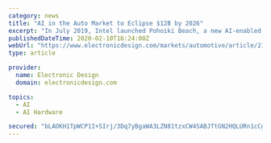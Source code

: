 ```yaml
---
category: news
title: "AI in the Auto Market to Eclipse $12B by 2026"
excerpt: "In July 2019, Intel launched Pohoiki Beach, a new AI-enabled chip that features 8 million neural networks and can reach up to 10,000X faster computing speeds compared to traditional CPUs. Furthermore, the increased use of sensors, including high-resolution cameras, LiDARs, and ultrasonic sensors for vehicle situational awareness, is fueling the ..."
publishedDateTime: 2020-02-10T16:24:00Z
webUrl: "https://www.electronicdesign.com/markets/automotive/article/21122595/ai-in-the-auto-market-to-eclipse-12b-by-2026"
type: article

provider:
  name: Electronic Design
  domain: electronicdesign.com

topics:
  - AI
  - AI Hardware

secured: "bLAOKH1TpWCP1I+SIrj/3Dq7yBgaWA3LZN81tzxCW4SABJTtGN2HQLURn1cCg6gE+5vDEJesDaYfKQl2APd8uhe/+cN8g7nSXPRPG5f0/wtj0UA77vlJoEvXoMgIbcy00OWuvTNxRcQB5nwa9745akM+wsGckXktk5dJ7WXh91/07St+nNBjxlGOtqpQD+pAWUX6y3qLFVbi/MR5yskVkYmtABOzCF0xv2tQ85V02gdPUrVAOykgqOyTimKIQZf8TdzPntJKU+/O5SL7vIYr4E271uqxcvKQa8ZrkY1Gnia77p2eh5HQypTafhyvXpG5D4berylvq0SZDSglb0HbxB+j1e/GxDxYpJVTqpwM3nTEnPFnH1OxEwRu51VQeTvHQsWLVPA6NTt0SzmbTHqVnHpISFuYB9WkU8pbs6M64Qyd1nafjUZVwOJDdKOEyXsxuBVdJKzKSvm2Ovov92Ev/8I38y/VKC+QCGOnPfts6N8=;Ik3uqwQ6yXS+GsWUg5P6lA=="
---
```


